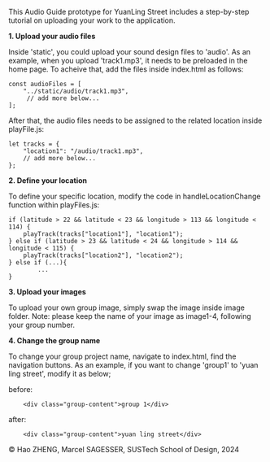 This Audio Guide prototype for YuanLing Street includes a step-by-step tutorial on uploading your work to the application.

**1. Upload your audio files**

Inside 'static', you could upload your sound design files to 'audio'. As an example, when you upload 'track1.mp3', it needs to be preloaded in the home page. To acheive that, add the files inside index.html as follows:

    const audioFiles = [
        "../static/audio/track1.mp3",
         // add more below...   
    ];

After that, the audio files needs to be assigned to the related location inside playFile.js:

    let tracks = {
        "location1": "/audio/track1.mp3",
        // add more below...
    };

**2. Define your location**

To define your specific location, modify the code in handleLocationChange function within playFiles.js:    
    
    if (latitude > 22 && latitude < 23 && longitude > 113 && longitude < 114) {
        playTrack(tracks["location1"], "location1");        
    } else if (latitude > 23 && latitude < 24 && longitude > 114 && longitude < 115) {
        playTrack(tracks["location2"], "location2");        
    } else if (...){
            ...        
    }
    
**3. Upload your images**

To upload your own group image, simply swap the image inside image folder. Note: please keep the name of your image as image1-4, following your group number.

**4. Change the group name**

To change your group project name, navigate to index.html, find the navigation buttons. As an example, if you want to change 'group1' to 'yuan ling street', modify it as below;

before:

        <div class="group-content">group 1</div>
    


after:

        <div class="group-content">yuan ling street</div>
        



© Hao ZHENG, Marcel SAGESSER, SUSTech School of Design, 2024

